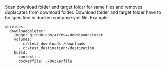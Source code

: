 Scan download folder and target folder for same files and removes duplacates from download folder.
Download folder and target folder have to be specified in docker-compose.yml file.
Example:
```
services:
  downloaddeleter:
    image: github.com/Affe94/downloaddeleter
    volumes:
      - c:\test_downloads:/downloads
      - c:\test_destination:/destination
    build:
      context: .
      dockerfile: ./Dockerfile

```

